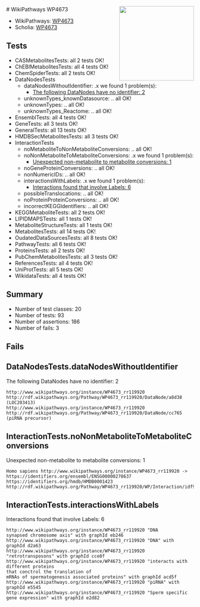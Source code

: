 <img style="float: right; width: 200px" src="https://upload.wikimedia.org/wikipedia/commons/thumb/8/83/Wplogo_with_text_500.png/640px-Wplogo_with_text_500.png" />
# WikiPathways WP4673

* WikiPathways: [WP4673](https://wikipathways.org/pathways/WP4673)
* Scholia: [WP4673](https://scholia.toolforge.org/wikipathways/WP4673)
## Tests
* CASMetabolitesTests: all 2 tests OK!
* ChEBIMetabolitesTests: all 4 tests OK!
* ChemSpiderTests: all 2 tests OK!
* DataNodesTests
    * dataNodesWithoutIdentifier: .x we found 1 problem(s):
        * [The following DataNodes have no identifier: 2](#d2d32fa1)
    * unknownTypes_knownDatasource: .. all OK!
    * unknownTypes: .. all OK!
    * unknownTypes_Reactome: .. all OK!
* EnsemblTests: all 4 tests OK!
* GeneTests: all 3 tests OK!
* GeneralTests: all 13 tests OK!
* HMDBSecMetabolitesTests: all 3 tests OK!
* InteractionTests
    * noMetaboliteToNonMetaboliteConversions: .. all OK!
    * noNonMetaboliteToMetaboliteConversions: .x we found 1 problem(s):
        * [Unexpected non-metabolite to metabolite conversions: 1](#4b4cfabf)
    * noGeneProteinConversions: .. all OK!
    * nonNumericIDs: .. all OK!
    * interactionsWithLabels: .x we found 1 problem(s):
        * [Interactions found that involve Labels: 6](#630d267d)
    * possibleTranslocations: .. all OK!
    * noProteinProteinConversions: .. all OK!
    * incorrectKEGGIdentifiers: .. all OK!
* KEGGMetaboliteTests: all 2 tests OK!
* LIPIDMAPSTests: all 1 tests OK!
* MetaboliteStructureTests: all 1 tests OK!
* MetabolitesTests: all 14 tests OK!
* OudatedDataSourcesTests: all 8 tests OK!
* PathwayTests: all 6 tests OK!
* ProteinsTests: all 2 tests OK!
* PubChemMetabolitesTests: all 3 tests OK!
* ReferencesTests: all 4 tests OK!
* UniProtTests: all 5 tests OK!
* WikidataTests: all 4 tests OK!


## Summary

* Number of test classes: 20
* Number of tests: 93
* Number of assertions: 186
* Number of fails: 3

## Fails

<a name="d2d32fa1" />

## DataNodesTests.dataNodesWithoutIdentifier

The following DataNodes have no identifier: 2
```
http://www.wikipathways.org/instance/WP4673_rr119920 http://rdf.wikipathways.org/Pathway/WP4673_rr119920/DataNode/a8d38 (LOC203413)
http://www.wikipathways.org/instance/WP4673_rr119920 http://rdf.wikipathways.org/Pathway/WP4673_rr119920/DataNode/cc765 (piRNA precursor)
```

<a name="4b4cfabf" />

## InteractionTests.noNonMetaboliteToMetaboliteConversions

Unexpected non-metabolite to metabolite conversions: 1
```
Homo sapiens http://www.wikipathways.org/instance/WP4673_rr119920 -> https://identifiers.org/ensembl/ENSG00000278637 https://identifiers.org/hmdb/HMDB0001423 http://rdf.wikipathways.org/Pathway/WP4673_rr119920/WP/Interaction/idf9d507f4
```

<a name="630d267d" />

## InteractionTests.interactionsWithLabels

Interactions found that involve Labels: 6
```
http://www.wikipathways.org/instance/WP4673_rr119920 "DNA
synapsed chromosome axis" with graphId eb246
http://www.wikipathways.org/instance/WP4673_rr119920 "DNA" with graphId d2a63
http://www.wikipathways.org/instance/WP4673_rr119920 "retrotransposons" with graphId cce8f
http://www.wikipathways.org/instance/WP4673_rr119920 "interacts with different proteins
that conctrol the translation of 
mRNAs of spermatogenesis associated proteins" with graphId acd5f
http://www.wikipathways.org/instance/WP4673_rr119920 "piRNA" with graphId e5545
http://www.wikipathways.org/instance/WP4673_rr119920 "Sperm specific gene expression" with graphId e2d82
```


